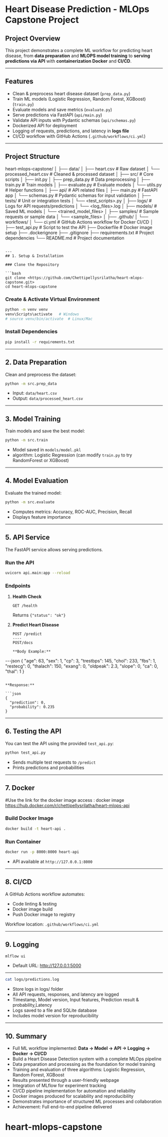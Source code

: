 # Heart Disease Prediction - MLOps Capstone Project
## Project Overview

This project demonstrates a complete ML workflow for predicting heart disease, from **data preparation** and **MLOPS model training** to **serving predictions via API** with **containerization Docker** and **CI/CD**.

---

## Features

* Clean & preprocess heart disease dataset (`prep_data.py`)
* Train ML models (Logistic Regression, Random Forest, XGBoost) (`train.py`)
* Evaluate models and save metrics (`evaluate.py`)
* Serve predictions via FastAPI (`api/main.py`)
* Validate API inputs with Pydantic schemas (`api/schemas.py`)
* Dockerized API for deployment
* Logging of requests, predictions, and latency in **logs file**
* CI/CD workflow with GitHub Actions (`.github/workflows/ci.yml`)

---

## Project Structure

heart-mlops-capstone/
│
├── data/
│ ├── heart.csv # Raw dataset
│ └── processed_heart.csv # Cleaned & processed dataset
│
├── src/ # Core scripts
│ ├── init.py
│ ├── prep_data.py # Data preprocessing
│ ├── train.py # Train models
│ ├── evaluate.py # Evaluate models
│ └── utils.py # Helper functions
│
├── api/ # API related files
│ ├── main.py # FastAPI app
│ └── schemas.py # Pydantic schemas for input validation
│
├── tests/ # Unit or integration tests
│ └── <test_scripts>.py
│
├── logs/ # Logs for API requests/predictions
│ └── <log_files>.log
│
├── models/ # Saved ML models
│ └── <trained_model_files>
│
├── samples/ # Sample requests or sample data
│ └── <sample_files>
│
├── .github/
│ └── workflows/
│ └── ci.yml # GitHub Actions workflow for Docker CI/CD
│
├── test_api.py # Script to test the API
├── Dockerfile # Docker image setup
├── .dockerignore
├── .gitignore
├── requirements.txt # Project dependencies
└── README.md # Project documentation
```

---
## 1. Setup & Installation

### Clone the Repository

```bash
git clone <https://github.com/Chettipellysrilatha/heart-mlops-capstone.git>
cd heart-mlops-capstone
```

### Create & Activate Virtual Environment

```bash
python -m venv venv
venv\Scripts\activate   # Windows
# source venv/bin/activate  # Linux/Mac
```

### Install Dependencies

```bash
pip install -r requirements.txt
```

---

## 2. Data Preparation

Clean and preprocess the dataset:

```bash
python -m src.prep_data
```

* Input: `data/heart.csv`
* Output: `data/processed_heart.csv`

---

## 3. Model Training

Train models and save the best model:

```bash
python -m src.train
```

* Model saved in `models/model.pkl`
* algorithm: Logistic Regression (can modify `train.py` to try RandomForest or XGBoost)

---

## 4. Model Evaluation

Evaluate the trained model:

```bash
python -m src.evaluate
```

* Computes metrics: Accuracy, ROC-AUC, Precision, Recall
* Displays feature importance

---

## 5. API Service

The FastAPI service allows serving predictions.

### Run the API

```bash
uvicorn api.main:app --reload
```

### Endpoints

1. **Health Check**

   ```
   GET /health
   ```

   Returns `{"status": "ok"}`

2. **Predict Heart Disease**

   ```
   POST /predict
   ----
   POST/docs

   **Body Example:**

---json
{
  "age": 63,
  "sex": 1,
  "cp": 3,
  "trestbps": 145,
  "chol": 233,
  "fbs": 1,
  "restecg": 0,
  "thalach": 150,
  "exang": 0,
  "oldpeak": 2.3,
  "slope": 0,
  "ca": 0,
  "thal": 1
}
```

**Response:**

```json
{
  "prediction": 0, 
  "probability": 0.235
}
```

---

## 6. Testing the API

You can test the API using the provided `test_api.py`:

```bash
python test_api.py
```

* Sends multiple test requests to `/predict`
* Prints predictions and probabilities

---

## 7. Docker
#Use the link for the docker image access : docker image https://hub.docker.com/r/chettipellysrilatha/heart-mlops-api

### Build Docker Image

```bash
docker build -t heart-api .
```

### Run Container

```bash
docker run -p 8000:8000 heart-api
```

* API available at `http://127.0.0.1:8000`

---


## 8. CI/CD

A GitHub Actions workflow automates:

* Code linting & testing
* Docker image build
* Push Docker image to registry

Workflow location: `.github/workflows/ci.yml`

---
## 9. Logging
```bash
mlflow ui
```
* Default URL: http://127.0.0.1:5000

---

```bash
cat logs/predictions.log
```

* Store logs in logs/ folder
*  All API requests, responses, and latency are logged
* Timestamp, Model version, Input features, Prediction result & probability,Latency
* Logs saved to a file and SQLite database
* Includes model version for reproducibility
---

## 10. Summary

* Full ML workflow implemented: **Data → Model → API → Logging → Docker → CI/CD**
* Build a Heart Disease Detection system with a complete MLOps pipeline
* Data preparation and processing as the foundation for model training
* Training and evaluation of three algorithms: Logistic Regression, Random Forest, XGBoost
* Results presented through a user-friendly webpage
* Integration of MLflow for experiment tracking
* CI/CD pipeline implementation for automation and reliability
* Docker images produced for scalability and reproducibility
* Demonstrates importance of structured ML processes and collaboration
* Achievement: Full end-to-end pipeline delivered

# heart-mlops-capstone

